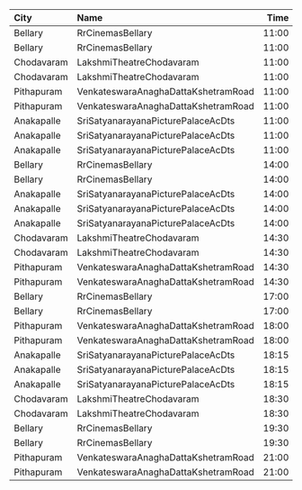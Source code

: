 | City       | Name                                |  Time | Type        | Price | Capacity | Booked |
| :--------- | :---------------------------------- | ----: | :---------- | ----: | -------: | -----: |
| Bellary    | RrCinemasBellary                    | 11:00 | Gold        |  150₹ |       86 |     42 |
| Bellary    | RrCinemasBellary                    | 11:00 | Silver      |  100₹ |       86 |      0 |
| Chodavaram | LakshmiTheatreChodavaram            | 11:00 | UpperClass  |  100₹ |      378 |    378 |
| Chodavaram | LakshmiTheatreChodavaram            | 11:00 | MiddleClass |   60₹ |       30 |     30 |
| Pithapuram | VenkateswaraAnaghaDattaKshetramRoad | 11:00 | FirstClass  |  100₹ |      346 |    205 |
| Pithapuram | VenkateswaraAnaghaDattaKshetramRoad | 11:00 | SecondClass |   50₹ |       74 |     37 |
| Anakapalle | SriSatyanarayanaPicturePalaceAcDts  | 11:00 | FirstClass  |  112₹ |      160 |    120 |
| Anakapalle | SriSatyanarayanaPicturePalaceAcDts  | 11:00 | SecondClass |   67₹ |       22 |     22 |
| Anakapalle | SriSatyanarayanaPicturePalaceAcDts  | 11:00 | ThirdClass  |   44₹ |       46 |     46 |
| Bellary    | RrCinemasBellary                    | 14:00 | Gold        |  150₹ |       86 |     42 |
| Bellary    | RrCinemasBellary                    | 14:00 | Silver      |  100₹ |       86 |      0 |
| Anakapalle | SriSatyanarayanaPicturePalaceAcDts  | 14:00 | FirstClass  |  112₹ |      160 |    120 |
| Anakapalle | SriSatyanarayanaPicturePalaceAcDts  | 14:00 | SecondClass |   67₹ |       22 |     22 |
| Anakapalle | SriSatyanarayanaPicturePalaceAcDts  | 14:00 | ThirdClass  |   44₹ |       46 |     46 |
| Chodavaram | LakshmiTheatreChodavaram            | 14:30 | UpperClass  |  100₹ |      378 |    378 |
| Chodavaram | LakshmiTheatreChodavaram            | 14:30 | MiddleClass |   60₹ |       30 |     30 |
| Pithapuram | VenkateswaraAnaghaDattaKshetramRoad | 14:30 | FirstClass  |  100₹ |      346 |    205 |
| Pithapuram | VenkateswaraAnaghaDattaKshetramRoad | 14:30 | SecondClass |   50₹ |       74 |     37 |
| Bellary    | RrCinemasBellary                    | 17:00 | Gold        |  150₹ |       86 |     42 |
| Bellary    | RrCinemasBellary                    | 17:00 | Silver      |  100₹ |       86 |      0 |
| Pithapuram | VenkateswaraAnaghaDattaKshetramRoad | 18:00 | FirstClass  |  100₹ |      346 |    205 |
| Pithapuram | VenkateswaraAnaghaDattaKshetramRoad | 18:00 | SecondClass |   50₹ |       74 |     37 |
| Anakapalle | SriSatyanarayanaPicturePalaceAcDts  | 18:15 | FirstClass  |  112₹ |      160 |    120 |
| Anakapalle | SriSatyanarayanaPicturePalaceAcDts  | 18:15 | SecondClass |   67₹ |       22 |     22 |
| Anakapalle | SriSatyanarayanaPicturePalaceAcDts  | 18:15 | ThirdClass  |   44₹ |       46 |     46 |
| Chodavaram | LakshmiTheatreChodavaram            | 18:30 | UpperClass  |  100₹ |      378 |    378 |
| Chodavaram | LakshmiTheatreChodavaram            | 18:30 | MiddleClass |   60₹ |       30 |     30 |
| Bellary    | RrCinemasBellary                    | 19:30 | Gold        |  150₹ |       86 |     42 |
| Bellary    | RrCinemasBellary                    | 19:30 | Silver      |  100₹ |       86 |      0 |
| Pithapuram | VenkateswaraAnaghaDattaKshetramRoad | 21:00 | FirstClass  |  100₹ |      346 |    205 |
| Pithapuram | VenkateswaraAnaghaDattaKshetramRoad | 21:00 | SecondClass |   50₹ |       74 |     37 |
